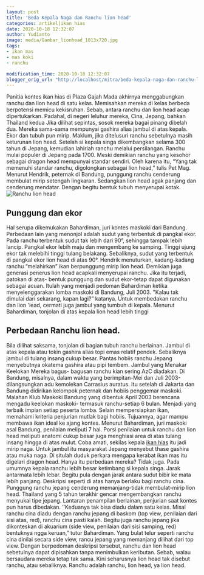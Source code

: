 ```yaml
---
layout: post
title: 'Beda Kepala Naga dan Ranchu lion head'
categories: artikel|ikan hias
date: 2020-10-18 12:32:07
author: Yudianto
image: media/Gambar_lionhead_1013x720.jpg
tags:
- ikan mas
- mas koki
- ranchu

modification_time: 2020-10-18 12:32:07
blogger_orig_url: "http://localhost/mitra/beda-kepala-naga-dan-ranchu-lion.html"
---
```


Panitia kontes ikan hias di Plaza Gajah Mada akhirnya menggabungkan ranchu dan
lion head di satu kelas. Memisahkan mereka di kelas berbeda berpotensi memicu
kekisruhan. Sebab, antara ranchu dan lion head acap dipertukarkan. Padahal, di
negeri leluhur mereka, Cina, Jepang, bahkan Thailand kedua Jika dilihat
sepintas, sosok mereka bagai pinang dibelah dua. Mereka sama-sama mempunyai
gashira alias jambul di atas kepala. Ekor dan tubuh pun mirip. Maklum, jika
ditelusuri ranchu sebetulnya masih keturunan lion head. Setelah si kepala
singa dikembangkan selama 300 tahun di Jepang, kemudian lahirlah ranchu
melalui persilangan. Ranchu mulai populer di Jepang pada 1700. Meski demikian
ranchu yang kesohor sebagai dragon head mempunyai standar sendiri. Oleh karena
itu, “Yang tak memenuhi standar ranchu, digolongkan sebagai lion head,” tulis
Pet Mag. Menurut Hendrik, peternak di Bandung, punggung ranchu cenderung
membulat mirip setengah lingkaran. Sedangkan lion head agak panjang dan
cenderung mendatar. Dengan begitu bentuk tubuh menyerupai kotak. ![Ranchu lion
head](http://127.0.0.1/mitra/wp-content/uploads/2022/04/lion-head.jpg)

## Punggung dan ekor

Hal serupa dikemukakan Bahardiman, juri kontes maskoki dari Bandung. Perbedaan
lain yang menonjol adalah sudut yang terbentuk di pangkal ekor. Pada ranchu
terbentuk sudut tak lebih dari 90°, sehingga tampak lebih lancip. Pangkal ekor
lebih maju dan mengembang ke samping. Tinggi ujung ekor tak melebihi tinggi
tulang belakang. Sebaliknya, sudut yang terbentuk di pangkal ekor lion head di
atas 90°. Hendrik menuturkan, kadang-kadang ranchu “melahirkan” ikan
berpunggung mirip lion head. Demikian juga generasi penerus lion head acapkali
menyerupai ranchu. Jika itu terjadi, patokan di atas- bentuk punggung dan
sudut ekor-tetap dapat digunakan sebagai acuan. Itulah yang menjadi pedoman
Bahardiman ketika menyelenggarakan lomba maskoki di Bandung, Juli 2003.
’’Kalau tak dimulai dari sekarang, kapan lagi?” katanya. Untuk membedakan
ranchu dan lion 'iead, cermati juga jambul yang tumbuh di kepala. Menurut
Bahardiman, tonjolan di atas kepala lion head lebih tinggi

## Perbedaan Ranchu lion head.

Bila dilihat saksama, tonjolan di bagian tubuh ranchu berlainan. Jambul di
atas kepala atau tokin gashira alias topi emas relatif pendek. Sebaliknya
jambul di tulang insang cukup besar. Pantas hobiis ranchu Jepang menyebutnya
okatema gashira atau pipi tembem. Jambul yang Menakar Keelokan Mereka bagus-
bagusan ranchu kian sering AzC diadakan. Di Bandung, misalnya, dalam waktu
yang berimpitan-Mei dan Juli 2003-dilangsungkan adu kemolekan Carrasius
auratus. Itu setelah di Jakarta dan Bandung didirikan kelompok peternak dan
hobiis penggemar maskoki. Malahan Klub Maskoki Bandung yang dibentuk April
2003 berencana mengadu keelokan maskoki- termasuk ranchu-setiap 6 bulan.
Menjadi yang terbaik impian setiap peserta lomba. Selain mempersiapkan ikan,
memahami kriteria penjurian mutlak bagi hobiis. Tujuannya, agar mampu membawa
ikan ideal ke ajang kontes. Menurut Bahardiman, juri maskoki asal Bandung,
penilaian meliputi 7 hal. Porsi penilaian untuk ranchu dan lion head meliputi
anatomi cukup besar juga menghiasi area di atas tulang insang hingga di atas
mulut. Coba amati, sekilas kepala [ikan hias](http://127.0.0.1/mitra/ikan-hias
"ikan hias") itu jadi mirip naga. Untuk jambul itu masyarakat Jepang menyebut
thase gashira atau muka naga. Di situlah duduk perkara mengapa kerabat ikan
mas itu digelari dragon head. Hanya itu perbedaan mereka? Tidak juga. Pada
umumnya kepala ranchu lebih besar ketimbang si kepala singa. Jarak antarmata
lebih lebar. Begitu pula dengan jarak antara sudut bibir ke mata lebih
panjang. Deskripsi seperti di atas hanya berlaku bagi ranchu cina. Punggung
ranchu jepang cenderung memanjang-tidak membulat-mirip lion head. Thailand
yang 5 tahun terakhir gencar mengembangkan ranchu menyukai tipe jepang.
Lantaran penampilan berlainan, penjurian saat kontes pun harus dibedakan.
’’Keduanya tak bisa diadu dalam satu kelas. Misal ranchu cina diadu dengan
ranchu jepang di baskom (top view, penilaian dari sisi atas, red), ranchu cina
pasti kalah. Begitu juga ranchu jepang jika dikonteskan di akuarium (side
view, penilaian dari sisi samping, red) bentuknya ngga keruan,” tutur
Bahardiman. Yang bulat telur seperti ranchu cina dinilai secara side view,
rancu jepang yang memanjang dilihat dari top view. Dengan berpedoman deskripsi
tersebut, ranchu dan lion head sebetulnya dapat dipisahkan tanpa menimbulkan
keributan. Sebab, walau bersaudara mereka tetap tak sama. Kini seharusnya lion
head tak disebut ranchu, atau sebaliknya. Ranchu adalah ranchu, lion head, ya
lion head.


